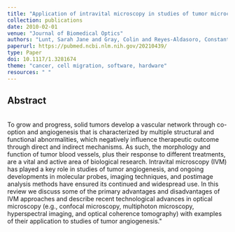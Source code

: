 ```yaml
---
title: "Application of intravital microscopy in studies of tumor microcirculation"
collection: publications
date: 2010-02-01
venue: "Journal of Biomedical Optics"
authors: "Lunt, Sarah Jane and Gray, Colin and Reyes-Aldasoro, Constantino Carlos and Matcher, Stephen J. and Tozer, Gillian M."
paperurl: https://pubmed.ncbi.nlm.nih.gov/20210439/
type: Paper
doi: 10.1117/1.3281674
theme: "cancer, cell migration, software, hardware"
resources: " "
---
```

<h2> Abstract </h2>  <br> To grow and progress, solid tumors develop a vascular network through co-option and angiogenesis that is characterized by multiple structural and functional abnormalities, which negatively influence therapeutic outcome through direct and indirect mechanisms. As such, the morphology and function of tumor blood vessels, plus their response to different treatments, are a vital and active area of biological research. Intravital microscopy (IVM) has played a key role in studies of tumor angiogenesis, and ongoing developments in molecular probes, imaging techniques, and postimage analysis methods have ensured its continued and widespread use. In this review we discuss some of the primary advantages and disadvantages of IVM approaches and describe recent technological advances in optical microscopy (e.g., confocal microscopy, multiphoton microscopy, hyperspectral imaging, and optical coherence tomography) with examples of their application to studies of tumor angiogenesis."
